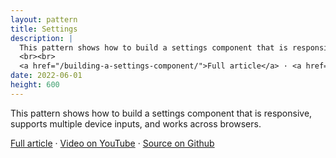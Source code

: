 ```yaml
---
layout: pattern
title: Settings
description: |
  This pattern shows how to build a settings component that is responsive, supports multiple device inputs, and works across browsers.
  <br><br>
  <a href="/building-a-settings-component/">Full article</a> · <a href="https://www.youtube.com/watch?v=dm7gnp6eh3Q">Video on YouTube</a> · <a href="https://github.com/argyleink/gui-challenges/tree/main/settings">Source on Github</a>
date: 2022-06-01
height: 600
---
```


This pattern shows how to build a settings component that is responsive,
supports multiple device inputs, and works across browsers.

<a href="/building-a-settings-component/">Full article</a> · <a href="https://www.youtube.com/watch?v=dm7gnp6eh3Q">Video on YouTube</a> · <a href="https://github.com/argyleink/gui-challenges/tree/main/settings">Source on Github</a>
